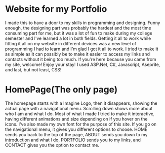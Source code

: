 # Website for my Portfolio
I made this to have a door to my skills in programming and designing. Funny enough, the designing part was probably the hardest and the 
most time consuming part for me, but it was a lot of fun to make during my college semester and I've learned a lot in both fields. Getting it all 
to work while fitting it all on my website in different devices was a new level of programming I had to learn and I'm glad I got it all to work. I 
tried to make it as simple as it can possibly be to make it easier to access my links and contacts without it being too much. If you're here 
because you came from my site, welcome! Enjoy your stay! I used ASP.Net, C#, Javascript, Aseprite, and last, but not least, CSS!

# HomePage(The only page)
The homepage starts with a Imagine Logo, then it disappears, showing the actual page with a navigational menu. Scrolling down shows more 
about who I am and what I do. Most of what I made I tried to make it interactive, having different animations and size depending on if you 
hover on the icons. I've also made my own font for the purpose of this site. If you go on the navigational menu, it gives you different options to 
choose. HOME sends you back to the top of the page, ABOUT sends you down to my introduction and what I do, PORTFOLIO sends you to my 
links, and CONTACT gives you the option to contact me. 
